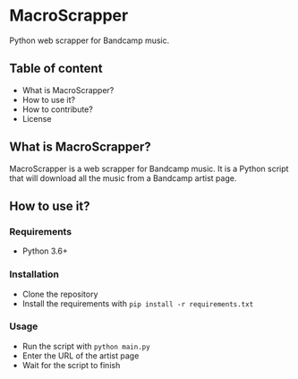 # **MacroScrapper**

Python web scrapper for Bandcamp music.

## Table of content

* What is MacroScrapper?
* How to use it?
* How to contribute?
* License

## What is MacroScrapper?

MacroScrapper is a web scrapper for Bandcamp music. It is a Python script that will download all the music from a Bandcamp artist page.

## How to use it?

### Requirements

* Python 3.6+

### Installation

* Clone the repository
* Install the requirements with `pip install -r requirements.txt`

### Usage

* Run the script with `python main.py`
* Enter the URL of the artist page
* Wait for the script to finish
